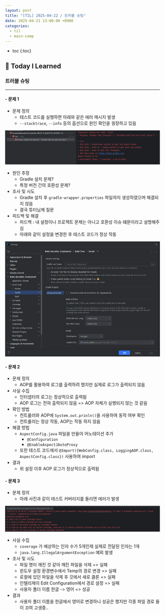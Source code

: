 ```yaml
---
layout: post
title: "[TIL] 2025-04-22 / 트러블 슈팅"
date: 2025-04-21 13:00:00 +0900
categories: 
  - til
  - main-camp
---
```


* toc
{:toc}

## 📖 Today I Learned
### 트러블 슈팅

<!-- <h4> 📃 </h4> -->

---

#### - 문제 1
- 문제 정의
  - 테스트 코드를 실행하면 아래와 같은 에러 메시지 발생
  - `--stacktrace`, `--info` 등의 옵션으로 원인 확인을 궝장하고 있음

![alt text](/assets/img/blog/main-til/main-til-04-21-2.png)

- 원인 추정
  - Gradle 설치 문제?
  - 특정 버전 간의 호환성 문제?
- 조사 및 시도
  - Gradle 설치 후 `gradle-wrapper.properties` 파일까지 생성하였으며 해결되지 않음
  - 결국 튜터님께 질문
- 피드백 및 해결
  - 피드백 : 내 설정이나 프로젝트 문제는 아니고 호환성 이슈 떄문이라고 설명해주심
  - 아래와 같이 설정을 변경한 후 테스트 코드가 정상 작동

![alt text](/assets/img/blog/main-til/main-til-04-21-3.png)

#### - 문제 2
- 문제 정의
  - AOP를 활용하여 로그를 출력하려 했지만 실제로 로그가 출력되지 않음
- 사실 수집
  - 인터셉터의 로그는 정상적으로 출력됨
  - AOP 로그는 전혀 출력되지 않음 => AOP 자체가 실행되지 않는 것 같음
- 확인 방법
  - 컨트롤러와 AOP에 `System.out.prinln()`을 사용하여 동작 여부 확인
  - 컨트롤러는 정상 작동, AOP는 작동 하지 않음
- 해결 방법
  - `AspectConfig.java` 파일을 만들어 어노테이션 추가
    - `@Configuration`
    - `@EnableAspectJAutoProxy`
  - 또한 테스트 코드에서 `@Import({WebConfig.class, LoggingAOP.class, AspectConfig.class})` 사용하여 import
- 결과
  - 위 설정 이후 AOP 로그가 정상적으로 출력됨

#### - 문제 3
- 문제 정의
  - 아래 사진과 같이 테스트 커버리지를 돌리면 에러가 발생

![alt text](/assets/img/blog/main-til/main-til-04-21-1.png)

- 사실 수집
  - `coverage` 가 예상하는 인자 수가 5개인제 실제로 전달된 인자는 1개
  - `java.lang.IllegalArgumentException` 예외 발생
- 조사 및 시도
  - 파일 명이 깨진 것 같아 깨진 파일을 삭제 => 실패
  - 윈도우 설정 환경변수에서 Temp의 경로 변경 => 실패
  - 로컬에 있던 파일을 삭제 후 깃에서 새로 클론 => 실패
  - 인텔리제이 Edit Configuration에서 경로 설정 => 실패
  - 사용자 폴더 이름 한글 -> 영어 => 성공
- 결과
  - 사용자 폴더 이름을 한글에서 영어로 변경하니 성공은 했지만 각종 파일 경로 들이 꼬여 고생중..

<!-- --- -->

<!-- <h2> 💬 </h2> -->

<!-- <h4>  </h4> -->

